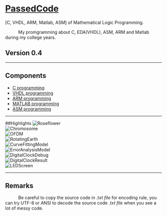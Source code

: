 # [PassedCode](https://github.com/caofanCPU/PassedCode)  
[C, VHDL, ARM, Matlab, ASM] of Mathematical Logic Programming.

&ensp;&emsp;&ensp;&emsp;My promgramming about C, EDA(VHDL), ASM, ARM and Matlab during my college years.

## Version 0.4  
***

## Components
- [C programming](https://github.com/caofanCPU/PassedCode/tree/master/C)
- [VHDL programming](https://github.com/caofanCPU/PassedCode/tree/master/EDA)
- [ARM programming](https://github.com/caofanCPU/PassedCode/tree/master/ARM)
- [MATLAB programming](https://github.com/caofanCPU/PassedCode/tree/master/MATLAB)
- [ASM programming](https://github.com/caofanCPU/PassedCode/tree/master/ASM)

***
##Highlights
![Roseflower](http://i2.muimg.com/588926/96b2aada43f9104d.jpg)  
![Chromosome](http://i2.muimg.com/588926/59e8337a211373ee.jpg)  
![OFDM](http://i4.buimg.com/588926/b1fb338b7d47f5a2.jpg)  
![RotatingEarth](http://i2.muimg.com/588926/c77e068ed1225a1a.jpg)  
![CurveFittingModel](http://i2.muimg.com/588926/e3eecab30fd90bbc.jpg)  
![ErrorAnalysisModel](http://i2.muimg.com/588926/763e367a0d93d65c.jpg)  
![DigitalClockDebug](http://i2.muimg.com/588926/4515c5f43695230e.jpg)  
![DigitalClockResult](http://i2.muimg.com/588926/bf7acd0ae8615fa5.jpg)  
![LEDScreen](http://i2.muimg.com/588926/3bcf70b9cfa859dc.jpg)
***
## Remarks
&ensp;&emsp;&ensp;&emsp;Be careful to copy the source code in *.txt file* for encoding rule, you can try UTF-8 or ANSI to decode the source code *.txt file* when you see a lot of messy code.

